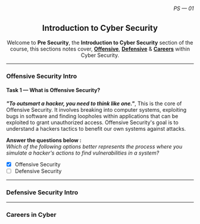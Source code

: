<section class="hero">
  <h6 align="right">PS &mdash; 01</h6>
  <div align="center">
    <h2>
      Introduction to Cyber Security
    </h2>
    <p>
      Welcome to <strong>Pre Security</strong>, the <strong>Introduction to Cyber Security</strong> section of the course, this sections notes cover, <strong><a href="#offensive-security-intro">Offensive</a></strong>, <strong><a href="#defensive-security-intro">Defensive</a></strong> & <strong><a href="#careers-in-cyber">Careers</a></strong> within Cyber Security.
    </p>
  </div>
</section>

<hr>

### Offensive Security Intro
#### **Task 1** &mdash; What is Offensive Security?
**_"To outsmart a hacker, you need to think like one."_**, This is the core of Offensive Security. It involves breaking into computer systems, exploiting bugs in software and finding loopholes within applications that can be exploited to grant unauthorized access. Offensive Security's goal is to understand a hackers tactics to benefit our own systems against attacks.

**Answer the questions below :** <br>
_Which of the following options better represents the process where you simulate a hacker's actions to find vulnerabilities in a system?_
- [x] Offensive Security
- [ ] Defensive Security

<hr>

### Defensive Security Intro

<hr>

### Careers in Cyber